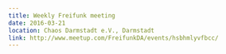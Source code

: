 ```yaml
---
title: Weekly Freifunk meeting
date: 2016-03-21
location: Chaos Darmstadt e.V., Darmstadt
link: http://www.meetup.com/FreifunkDA/events/hsbhmlyvfbcc/
---
```

